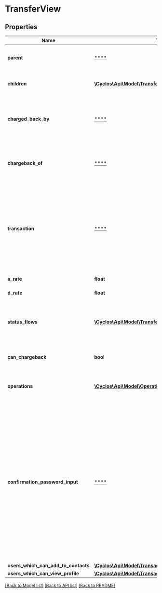 # TransferView

## Properties
Name | Type | Description | Notes
------------ | ------------- | ------------- | -------------
**parent** | [****](.md) | Reference to the parent transfer that generated this one, if any | [optional] 
**children** | [**\Cyclos\Api\Model\Transfer[]**](Transfer.md) | Reference to the transfers generated by this one, if any | [optional] 
**charged_back_by** | [****](.md) | Reference to the transfer that has charged back this transfer. Only returned if this transfer has been charged back. | [optional] 
**chargeback_of** | [****](.md) | Reference to the transfer that this transfer has charged back. Only returned if this transfer is a chargeback. | [optional] 
**transaction** | [****](.md) | If this balance transfer was originated from a transaction (like a payment or scheduled payment), contains the reference to this transaction. Only returned if this &#x60;TransferView&#x60; is not already in a &#x60;TransactionView&#x60;. | [optional] 
**a_rate** | **float** | The balance aging counter | [optional] 
**d_rate** | **float** | The balance maturity | [optional] 
**status_flows** | [**\Cyclos\Api\Model\TransferStatusFlowForTransferView[]**](TransferStatusFlowForTransferView.md) | List with each status this transfer has, with additional information, such as the flow and the log | [optional] 
**can_chargeback** | **bool** | Can the authenticated user chargeback this transfer? | [optional] 
**operations** | [**\Cyclos\Api\Model\Operation[]**](Operation.md) | The list of custom operations the logged user can run over this transfer | [optional] 
**confirmation_password_input** | [****](.md) | If a confirmation password is used, contains the definitions on how to request that password from the user. This confirmation password is required when performing sensible actions. Sometimes this is dynamic, for example, the confirmation might be configured to be used only once per session, or operations like payments may have a limit per day to be without confirmation (pinless). | [optional] 
**users_which_can_add_to_contacts** | [**\Cyclos\Api\Model\TransactionSubjectsEnum**](TransactionSubjectsEnum.md) |  | [optional] 
**users_which_can_view_profile** | [**\Cyclos\Api\Model\TransactionSubjectsEnum**](TransactionSubjectsEnum.md) |  | [optional] 

[[Back to Model list]](../../README.md#documentation-for-models) [[Back to API list]](../../README.md#documentation-for-api-endpoints) [[Back to README]](../../README.md)

